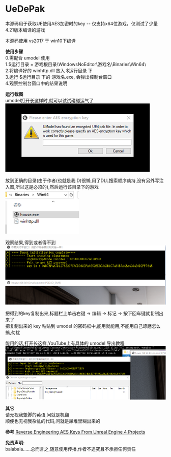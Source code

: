 # UeDePak
本源码用于获取UE使用AES加密时的key -- 仅支持x64位游戏，仅测试了少量4.21版本编译的游戏  

本源码使用 vs2017 于 win10下编译  

**使用步骤**  
0.需配合 umodel 使用  
1.$运行目录 = 游戏根目录\WindowsNoEditor\游戏名\Binaries\Win64\  
2.将编译好的 winhttp.dll 放入 $运行目录 下  
3.运行 $运行目录 下的 游戏名.exe, 会弹出控制台窗口  
4.观察控制台窗口中的结果说明  

**运行截图**  
umodel打开长这样时,就可以试试碰碰运气了  
![umodel打开长这样时,就可以试试碰碰运气了](img/0.png)  

放到正确的目录(由于作者(也就是我:D)很懒,用了DLL搜索顺序劫持,没有另外写注入器,所以这是必须的),然后运行该目录下的游戏  
![放到正确的目录,然后运行该目录下的游戏](img/1.png)  

观察结果,得到或者得不到  
![观察结果,得到或者得不到](img/2.png)  

把得到的key复制出来,标题栏上单击右键 -> 编辑 -> 标记 -> 按下回车键就复制出来了  
把复制出来的 key 粘贴到 umodel 的密码框中,能用就能用,不能用自己琢磨怎么搞,勿扰  

能用的话,打开长这样,YouTube上有具体的 umodel 导出教程 
![能用的话,打开长这样](img/3.png) 

**其它**  
请无视我蹩脚的英语,问就是机翻  
顺便也无视我杂乱的代码,问就是屎堆里糊出来的

**参考**
[Reverse Engineering AES Keys From Unreal Engine 4 Projects](https://blog.jamie.holdings/2019/03/23/reverse-engineering-aes-keys-from-unreal-engine-4-projects/)

**免责声明**:  
balabala......总而言之,随意使用传播,作者不追究且不承担任何责任  
